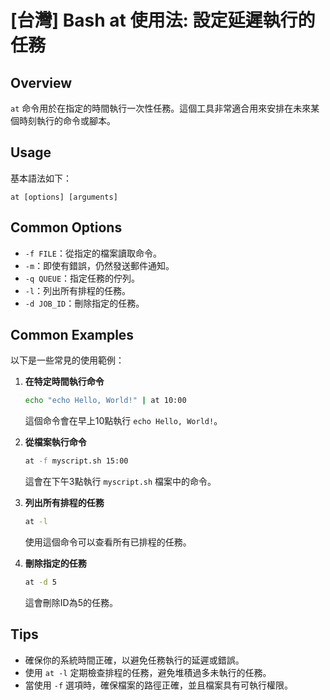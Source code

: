 # [台灣] Bash at 使用法: 設定延遲執行的任務

## Overview
`at` 命令用於在指定的時間執行一次性任務。這個工具非常適合用來安排在未來某個時刻執行的命令或腳本。

## Usage
基本語法如下：
```
at [options] [arguments]
```

## Common Options
- `-f FILE`：從指定的檔案讀取命令。
- `-m`：即使有錯誤，仍然發送郵件通知。
- `-q QUEUE`：指定任務的佇列。
- `-l`：列出所有排程的任務。
- `-d JOB_ID`：刪除指定的任務。

## Common Examples
以下是一些常見的使用範例：

1. **在特定時間執行命令**
   ```bash
   echo "echo Hello, World!" | at 10:00
   ```
   這個命令會在早上10點執行 `echo Hello, World!`。

2. **從檔案執行命令**
   ```bash
   at -f myscript.sh 15:00
   ```
   這會在下午3點執行 `myscript.sh` 檔案中的命令。

3. **列出所有排程的任務**
   ```bash
   at -l
   ```
   使用這個命令可以查看所有已排程的任務。

4. **刪除指定的任務**
   ```bash
   at -d 5
   ```
   這會刪除ID為5的任務。

## Tips
- 確保你的系統時間正確，以避免任務執行的延遲或錯誤。
- 使用 `at -l` 定期檢查排程的任務，避免堆積過多未執行的任務。
- 當使用 `-f` 選項時，確保檔案的路徑正確，並且檔案具有可執行權限。